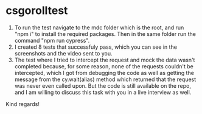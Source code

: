 # csgorolltest

1. To run the test navigate to the mdc folder which is the root, and run "npm i" to install the required packages. Then in the same folder run the command "npm run cypress".
2. I created 8 tests that successfuly pass, which you can see in the screenshots and the video sent to you.
3. The test where I tried to intercept the request and mock the data wasn't completed because, for some reason, none of the requests couldn't be intercepted, which I got from debugging the code as well as getting the message from the cy.wait(alias) method which returned that the request was never even called upon. But the code is still available on the repo, and I am willing to discuss this task with you in a live interview as well.

Kind regards! 
